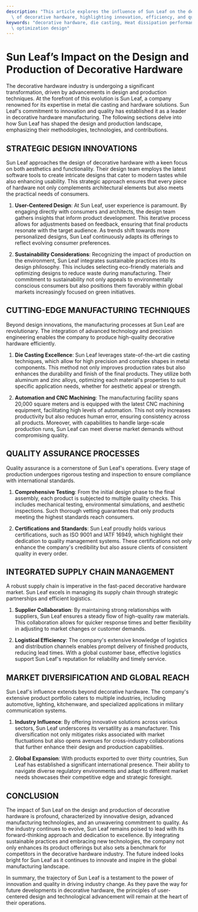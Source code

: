```yaml
---
description: "This article explores the influence of Sun Leaf on the design and production processes\
  \ of decorative hardware, highlighting innovation, efficiency, and quality in manufacturing."
keywords: "decorative hardware, die casting, Heat dissipation performance, Heat dissipation\
  \ optimization design"
---
```

# Sun Leaf’s Impact on the Design and Production of Decorative Hardware

The decorative hardware industry is undergoing a significant transformation, driven by advancements in design and production techniques. At the forefront of this evolution is Sun Leaf, a company renowned for its expertise in metal die casting and hardware solutions. Sun Leaf's commitment to innovation and quality has established it as a leader in decorative hardware manufacturing. The following sections delve into how Sun Leaf has shaped the design and production landscape, emphasizing their methodologies, technologies, and contributions.

## STRATEGIC DESIGN INNOVATIONS

Sun Leaf approaches the design of decorative hardware with a keen focus on both aesthetics and functionality. Their design team employs the latest software tools to create intricate designs that cater to modern tastes while also enhancing usability. This strategic approach ensures that every piece of hardware not only complements architectural elements but also meets the practical needs of consumers.

1. **User-Centered Design**: At Sun Leaf, user experience is paramount. By engaging directly with consumers and architects, the design team gathers insights that inform product development. This iterative process allows for adjustments based on feedback, ensuring that final products resonate with the target audience. As trends shift towards more personalized designs, Sun Leaf continuously adapts its offerings to reflect evolving consumer preferences.

2. **Sustainability Considerations**: Recognizing the impact of production on the environment, Sun Leaf integrates sustainable practices into its design philosophy. This includes selecting eco-friendly materials and optimizing designs to reduce waste during manufacturing. Their commitment to sustainability not only appeals to environmentally conscious consumers but also positions them favorably within global markets increasingly focused on green initiatives.

## CUTTING-EDGE MANUFACTURING TECHNIQUES

Beyond design innovations, the manufacturing processes at Sun Leaf are revolutionary. The integration of advanced technology and precision engineering enables the company to produce high-quality decorative hardware efficiently.

1. **Die Casting Excellence**: Sun Leaf leverages state-of-the-art die casting techniques, which allow for high precision and complex shapes in metal components. This method not only improves production rates but also enhances the durability and finish of the final products. They utilize both aluminum and zinc alloys, optimizing each material's properties to suit specific application needs, whether for aesthetic appeal or strength.

2. **Automation and CNC Machining**: The manufacturing facility spans 20,000 square meters and is equipped with the latest CNC machining equipment, facilitating high levels of automation. This not only increases productivity but also reduces human error, ensuring consistency across all products. Moreover, with capabilities to handle large-scale production runs, Sun Leaf can meet diverse market demands without compromising quality.

## QUALITY ASSURANCE PROCESSES

Quality assurance is a cornerstone of Sun Leaf's operations. Every stage of production undergoes rigorous testing and inspection to ensure compliance with international standards.

1. **Comprehensive Testing**: From the initial design phase to the final assembly, each product is subjected to multiple quality checks. This includes mechanical testing, environmental simulations, and aesthetic inspections. Such thorough vetting guarantees that only products meeting the highest standards reach consumers.

2. **Certifications and Standards**: Sun Leaf proudly holds various certifications, such as ISO 9001 and IATF 16949, which highlight their dedication to quality management systems. These certifications not only enhance the company's credibility but also assure clients of consistent quality in every order.

## INTEGRATED SUPPLY CHAIN MANAGEMENT

A robust supply chain is imperative in the fast-paced decorative hardware market. Sun Leaf excels in managing its supply chain through strategic partnerships and efficient logistics.

1. **Supplier Collaboration**: By maintaining strong relationships with suppliers, Sun Leaf ensures a steady flow of high-quality raw materials. This collaboration allows for quicker response times and better flexibility in adjusting to market changes or customer demands.

2. **Logistical Efficiency**: The company's extensive knowledge of logistics and distribution channels enables prompt delivery of finished products, reducing lead times. With a global customer base, effective logistics support Sun Leaf's reputation for reliability and timely service.

## MARKET DIVERSIFICATION AND GLOBAL REACH

Sun Leaf's influence extends beyond decorative hardware. The company's extensive product portfolio caters to multiple industries, including automotive, lighting, kitchenware, and specialized applications in military communication systems.

1. **Industry Influence**: By offering innovative solutions across various sectors, Sun Leaf underscores its versatility as a manufacturer. This diversification not only mitigates risks associated with market fluctuations but also opens avenues for cross-industry collaborations that further enhance their design and production capabilities.

2. **Global Expansion**: With products exported to over thirty countries, Sun Leaf has established a significant international presence. Their ability to navigate diverse regulatory environments and adapt to different market needs showcases their competitive edge and strategic foresight.

## CONCLUSION

The impact of Sun Leaf on the design and production of decorative hardware is profound, characterized by innovative design, advanced manufacturing technologies, and an unwavering commitment to quality. As the industry continues to evolve, Sun Leaf remains poised to lead with its forward-thinking approach and dedication to excellence. By integrating sustainable practices and embracing new technologies, the company not only enhances its product offerings but also sets a benchmark for competitors in the decorative hardware industry. The future indeed looks bright for Sun Leaf as it continues to innovate and inspire in the global manufacturing landscape. 

In summary, the trajectory of Sun Leaf is a testament to the power of innovation and quality in driving industry change. As they pave the way for future developments in decorative hardware, the principles of user-centered design and technological advancement will remain at the heart of their operations.
